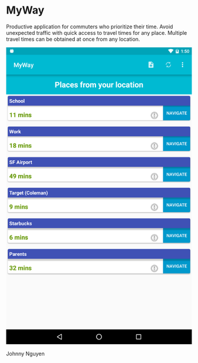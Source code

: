 # MyWay

Productive application for commuters who prioritize their time.
Avoid unexpected traffic with quick access to travel times for any place.
Multiple travel times can be obtained at once from any location.

![alt text](screenshots/locations_screen.png "Description goes here")

Johnny Nguyen
